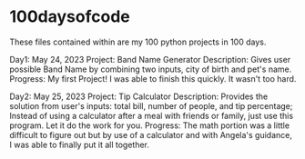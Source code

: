 # 100daysofcode
These files contained within are my 100 python projects in 100 days. 

Day1: May 24, 2023
Project: Band Name Generator
Description: Gives user possible Band Name by combining two inputs, city of birth and pet's name. 
Progress: My first Project! I was able to finish this quickly. It wasn't too hard. 

Day2: May 25, 2023
Project: Tip Calculator
Description: Provides the solution from user's inputs: total bill, number of people, and tip percentage; Instead of using a calculator after a meal with friends or family, just use this program. Let it do the work for you. 
Progress: The math portion was a little difficult to figure out but by use of a calculator and with Angela's guidance, I was able to finally put it all together. 


